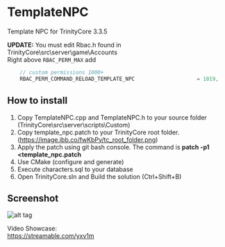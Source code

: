 # TemplateNPC
Template NPC for TrinityCore 3.3.5  
  
**UPDATE:** You must edit Rbac.h found in TrinityCore\src\server\game\Accounts  
Right above `RBAC_PERM_MAX` add  
```c++
    // custom permissions 1000+
    RBAC_PERM_COMMAND_RELOAD_TEMPLATE_NPC                    = 1019,  
```  
  
  
## How to install  
1. Copy TemplateNPC.cpp and TemplateNPC.h to your source folder (TrinityCore\src\server\scripts\Custom)  
2. Copy template_npc.patch to your TrinityCore root folder. (https://image.ibb.co/fwKbPy/tc_root_folder.png)
3. Apply the patch using git bash console. The command is 
    **patch -p1 <template_npc.patch**  
4. Use CMake (configure and generate)  
5. Execute characters.sql to your database  
6. Open TrinityCore.sln and Build the solution (Ctrl+Shift+B)  
  
  
## Screenshot
![alt tag](https://image.ibb.co/nGfeYn/template_Npc.png)  
  
Video Showcase:  
https://streamable.com/yxv1m
